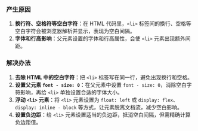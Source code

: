 ### 产生原因
1. **换行符、空格符等空白字符**：在 HTML 代码里，`<li>` 标签间的换行、空格等空白字符会被浏览器解析并显示，表现为空白间隔。
2. **字体和行高影响**：父元素设置的字体和行高属性，会使 `<li>` 元素出现额外间距。

### 解决办法
1. **去除 HTML 中的空白字符**：把 `<li>` 标签写在同一行，避免出现换行和空格。
2. **设置父元素 `font - size: 0`**：在父元素中设置 `font - size: 0`，消除空白字符影响，再给 `<li>` 单独设置合适的字体大小。
3. **浮动 `<li>` 元素**：将 `<li>` 元素设置为 `float: left` 或 `display: flex`、`display: inline - block` 等方式，让元素脱离文档流，减少空白影响。 
4. **设置负边距**：给 `<li>` 元素设置适当的负边距，抵消空白间隔，但需精确计算负边距值。 